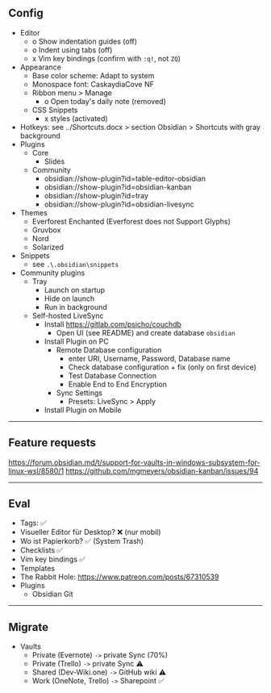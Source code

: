 ## Config
* Editor
    * o Show indentation guides (off)
    * o Indent using tabs (off)
    * x Vim key bindings (confirm with `:q!`, not `ZQ`)
* Appearance
    * Base color scheme: Adapt to system
    * Monospace font: CaskaydiaCove NF
    * Ribbon menu > Manage
        * o Open today's daily note (removed)
    * CSS Snippets
        * x styles (activated)
* Hotkeys: see ../Shortcuts.docx > section Obsidian > Shortcuts with gray background
* Plugins
    * Core
        * Slides
    * Community
        * obsidian://show-plugin?id=table-editor-obsidian
        * obsidian://show-plugin?id=obsidian-kanban
        * obsidian://show-plugin?id=tray
        * obsidian://show-plugin?id=obsidian-livesync
* Themes
    * Everforest Enchanted (Everforest does not Support Glyphs)
    * Gruvbox
    * Nord
    * Solarized
* Snippets
    * see `.\.obsidian\snippets`
* Community plugins
    * Tray
        * Launch on startup
        * Hide on launch
        * Run in background
    * Self-hosted LiveSync
        * Install https://gitlab.com/psicho/couchdb
            * Open UI (see README) and create database `obsidian`
        * Install Plugin on PC
            * Remote Database configuration
                * enter URI, Username, Password, Database name
                * Check database configuration + fix (only on first device)
                * Test Database Connection
                * Enable End to End Encryption
            *  Sync Settings
                *  Presets: LiveSync > Apply
        * Install Plugin on Mobile

---

## Feature requests
https://forum.obsidian.md/t/support-for-vaults-in-windows-subsystem-for-linux-wsl/8580/1
https://github.com/mgmeyers/obsidian-kanban/issues/94

---

## Eval
* Tags: ✅
* Visueller Editor für Desktop? ❌ (nur mobil)
* Wo ist Papierkorb? ✅ (System Trash)
* Checklists ✅
* Vim key bindings ✅
* Templates
* The Rabbit Hole: https://www.patreon.com/posts/67310539
* Plugins
    * Obsidian Git

---

## Migrate
* Vaults
    * Private (Evernote) `->` private Sync (70%)
    * Private (Trello) `->` private Sync ⚠️
    * Shared (Dev-Wiki.one) `->` GitHub wiki ⚠️
    * Work (OneNote, Trello) `->` Sharepoint ✅
